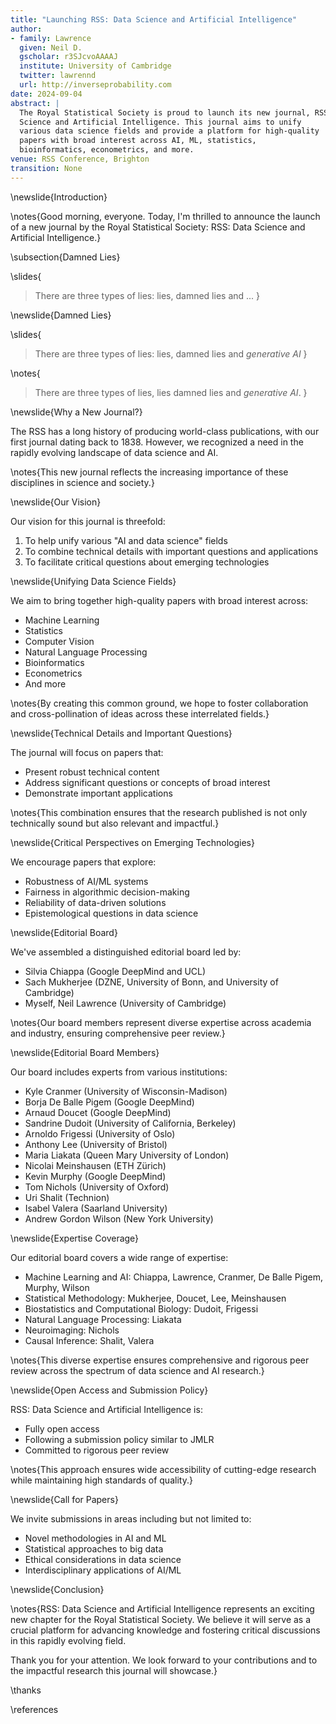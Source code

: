 ```yaml
---
title: "Launching RSS: Data Science and Artificial Intelligence"
author:
- family: Lawrence 
  given: Neil D.
  gscholar: r3SJcvoAAAAJ 
  institute: University of Cambridge 
  twitter: lawrennd 
  url: http://inverseprobability.com
date: 2024-09-04
abstract: |
  The Royal Statistical Society is proud to launch its new journal, RSS: Data
  Science and Artificial Intelligence. This journal aims to unify
  various data science fields and provide a platform for high-quality
  papers with broad interest across AI, ML, statistics,
  bioinformatics, econometrics, and more.
venue: RSS Conference, Brighton 
transition: None 
---
```


\newslide{Introduction}

\notes{Good morning, everyone. Today, I'm thrilled to announce the launch of a new journal by the Royal Statistical Society: RSS: Data Science and Artificial Intelligence.}

\subsection{Damned Lies}

\slides{
> There are three types of lies: lies, damned lies and ...
}

\newslide{Damned Lies}

\slides{
> There are three types of lies: lies, damned lies and *generative AI*
}

\notes{
> There are three types of lies, lies damned lies and *generative AI*. 
}



\newslide{Why a New Journal?}

The RSS has a long history of producing world-class publications, with our first journal dating back to 1838. However, we recognized a need in the rapidly evolving landscape of data science and AI.

\notes{This new journal reflects the increasing importance of these disciplines in science and society.}

\newslide{Our Vision}

Our vision for this journal is threefold:

1. To help unify various "AI and data science" fields
2. To combine technical details with important questions and applications
3. To facilitate critical questions about emerging technologies

\newslide{Unifying Data Science Fields}

We aim to bring together high-quality papers with broad interest across:

- Machine Learning
- Statistics
- Computer Vision
- Natural Language Processing
- Bioinformatics
- Econometrics
- And more

\notes{By creating this common ground, we hope to foster collaboration and cross-pollination of ideas across these interrelated fields.}

\newslide{Technical Details and Important Questions}

The journal will focus on papers that:

- Present robust technical content
- Address significant questions or concepts of broad interest
- Demonstrate important applications

\notes{This combination ensures that the research published is not only technically sound but also relevant and impactful.}

\newslide{Critical Perspectives on Emerging Technologies}

We encourage papers that explore:

- Robustness of AI/ML systems
- Fairness in algorithmic decision-making
- Reliability of data-driven solutions
- Epistemological questions in data science

\newslide{Editorial Board}

We've assembled a distinguished editorial board led by:

- Silvia Chiappa (Google DeepMind and UCL)
- Sach Mukherjee (DZNE, University of Bonn, and University of Cambridge)
- Myself, Neil Lawrence (University of Cambridge)

\notes{Our board members represent diverse expertise across academia and industry, ensuring comprehensive peer review.}

\newslide{Editorial Board Members}

Our board includes experts from various institutions:

- Kyle Cranmer (University of Wisconsin-Madison)
- Borja De Balle Pigem (Google DeepMind)
- Arnaud Doucet (Google DeepMind)
- Sandrine Dudoit (University of California, Berkeley)
- Arnoldo Frigessi (University of Oslo)
- Anthony Lee (University of Bristol)
- Maria Liakata (Queen Mary University of London)
- Nicolai Meinshausen (ETH Zürich)
- Kevin Murphy (Google DeepMind)
- Tom Nichols (University of Oxford)
- Uri Shalit (Technion)
- Isabel Valera (Saarland University)
- Andrew Gordon Wilson (New York University)

\newslide{Expertise Coverage}

Our editorial board covers a wide range of expertise:

- Machine Learning and AI: Chiappa, Lawrence, Cranmer, De Balle Pigem, Murphy, Wilson
- Statistical Methodology: Mukherjee, Doucet, Lee, Meinshausen
- Biostatistics and Computational Biology: Dudoit, Frigessi
- Natural Language Processing: Liakata
- Neuroimaging: Nichols
- Causal Inference: Shalit, Valera

\notes{This diverse expertise ensures comprehensive and rigorous peer review across the spectrum of data science and AI research.}

\newslide{Open Access and Submission Policy}

RSS: Data Science and Artificial Intelligence is:
- Fully open access
- Following a submission policy similar to JMLR
- Committed to rigorous peer review

\notes{This approach ensures wide accessibility of cutting-edge research while maintaining high standards of quality.}

\newslide{Call for Papers}

We invite submissions in areas including but not limited to:
- Novel methodologies in AI and ML
- Statistical approaches to big data
- Ethical considerations in data science
- Interdisciplinary applications of AI/ML

\newslide{Conclusion}

\notes{RSS: Data Science and Artificial Intelligence represents an exciting new chapter for the Royal Statistical Society. We believe it will serve as a crucial platform for advancing knowledge and fostering critical discussions in this rapidly evolving field.

Thank you for your attention. We look forward to your contributions and to the impactful research this journal will showcase.}

\thanks

\references
